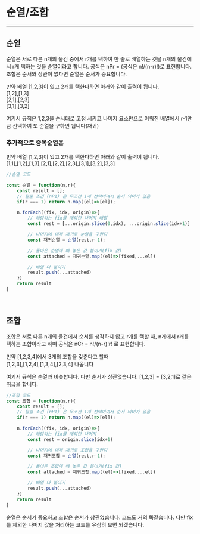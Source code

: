 # 순열/조합

---

## 순열

순열은 서로 다른 n개의 물건 중에서 r개를 택하여 한 줄로 배열하는 것을 n개의 물건에서 r개 택하는 것을 순열이라고 합니다. 공식은 nPr = (공식은 n!/(n-r)!)로 표현합니다. 조합은 순서와 상관이 없다면 순열은 순서가 중요합니다.  

만약 배열 [1,2,3]이 있고 2개를 택한다하면 아래와 같이 출력이 됩니다.  
[1,2],[1,3]  
[2,1],[2,3]  
[3,1],[3,2]  

여기서 규칙은 1,2,3을 순서대로 고정 시키고 나머지 요소만으로 이뤄진 배열에서 r-1만큼 선택하여 또 순열을 구하면 됩니다(재귀)  

### 추가적으로 중복순열은

만약 배열 [1,2,3]이 있고 2개를 택한다하면 아래와 같이 출력이 됩니다.  
[1,1],[1,2],[1,3],[2,1],[2,2],[2,3],[3,1],[3,2],[3,3]

```js
//순열 코드

const 순열 = function(n,r){
    const result = [];
    // 탈출 조건 (nP1) 은 무조건 1개 선택이여서 순서 의미가 없음
    if(r === 1) return n.map((el)=>[el]);

    n.forEach((fix, idx, origin)=>{
        // 해당하는 fix를 제외한 나머지 배열
        const rest = [...origin.slice(0,idx), ...origin.slice(idx+1)]

        // 나머지에 대해 재귀로 순열을 구한다
        const 재귀순열 = 순열(rest,r-1);

        // 돌아온 순열에 떼 놓은 값 붙이기(fix 값)
        const attached = 재귀순열.map((el)=>[fixed,...el])

        // 배열 다 붙이기
        result.push(...attached)
    })
    return result
}
```

<br />

## 조합

조합은 서로 다른 n개의 물건에서 순서를 생각하지 않고 r개를 택할 때, n개에서 r개를 택하는 조합이라고 하며 공식은 nCr = n!/(n-r)!r! 로 표현합니다. 

만약 [1,2,3,4]에서 3개의 조합을 갖춘다고 할때    
[1,2,3],[1,2,4],[1,3,4],[2,3,4] 나옵니다  

여기서 규칙은 순열과 비슷합니다. 다만 순서가 상관없습니다. [1,2,3] = [3,2,1]로 같은 취급을 합니다.

```js
//조합 코드
const 조합 = function(n,r){
    const result = [];
    // 탈출 조건 (nP1) 은 무조건 1개 선택이여서 순서 의미가 없음
    if(r === 1) return n.map((el)=>[el]);

    n.forEach((fix, idx, origin)=>{
        // 해당하는 fix를 제외한 나머지
        const rest = origin.slice(idx+1)

        // 나머지에 대해 재귀로 조합을 구한다
        const 재귀조합 = 순열(rest,r-1);

        // 돌아온 조합에 떼 놓은 값 붙이기(fix 값)
        const attached = 재귀조합.map((el)=>[fixed,...el])

        // 배열 다 붙이기
        result.push(...attached)
    })
    return result
}
```

순열은 순서가 중요하고 조합은 순서가 상관없습니다. 코드도 거의 똑같습니다. 다만 fix를 제외한 나머지 값을 처리하는 코드를 유심히 보면 되겠습니다.